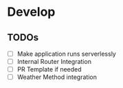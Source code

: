 # Develop

## TODOs

- [ ] Make application runs serverlessly
- [ ] Internal Router Integration
- [ ] PR Template if needed
- [ ] Weather Method integration
